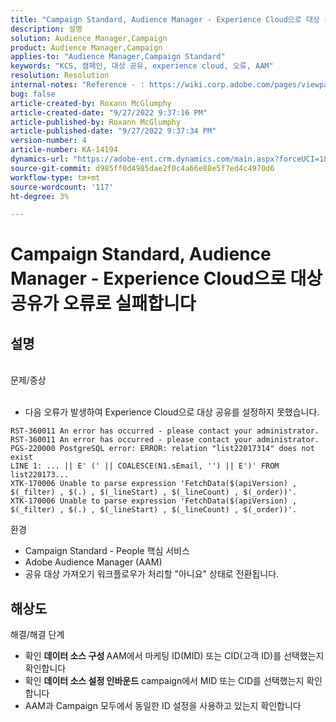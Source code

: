 ```yaml
---
title: "Campaign Standard, Audience Manager - Experience Cloud으로 대상 공유가 오류로 실패합니다."
description: 설명
solution: Audience Manager,Campaign
product: Audience Manager,Campaign
applies-to: "Audience Manager,Campaign Standard"
keywords: "KCS, 캠페인, 대상 공유, experience cloud, 오류, AAM"
resolution: Resolution
internal-notes: "Reference - : https://wiki.corp.adobe.com/pages/viewpage.action?pageId=1061261145#space-menu-link-content  Resolved in - https://jira.corp.adobe.com/browse/CAMP-34744"
bug: false
article-created-by: Roxann McGlumphy
article-created-date: "9/27/2022 9:37:16 PM"
article-published-by: Roxann McGlumphy
article-published-date: "9/27/2022 9:37:34 PM"
version-number: 4
article-number: KA-14194
dynamics-url: "https://adobe-ent.crm.dynamics.com/main.aspx?forceUCI=1&pagetype=entityrecord&etn=knowledgearticle&id=ba916c8a-ac3e-ed11-9db1-00224808613b"
source-git-commit: d985ff0d4985dae2f0c4a66e88e5f7ed4c4970d6
workflow-type: tm+mt
source-wordcount: '117'
ht-degree: 3%

---
```


# Campaign Standard, Audience Manager - Experience Cloud으로 대상 공유가 오류로 실패합니다

## 설명

<br>문제/증상<br><br>
- 다음 오류가 발생하여 Experience Cloud으로 대상 공유를 설정하지 못했습니다.



```
RST-360011 An error has occurred - please contact your administrator.
RST-360011 An error has occurred - please contact your administrator.
PGS-220000 PostgreSQL error: ERROR: relation "list22017314" does not exist
LINE 1: ... || E' (' || COALESCE(N1.sEmail, '') || E')' FROM list220173...
XTK-170006 Unable to parse expression 'FetchData($(apiVersion) , $(_filter) , $(.) , $(_lineStart) , $(_lineCount) , $(_order))'.
XTK-170006 Unable to parse expression 'FetchData($(apiVersion) , $(_filter) , $(.) , $(_lineStart) , $(_lineCount) , $(_order))'.
```



환경
- Campaign Standard - People 핵심 서비스
- Adobe Audience Manager (AAM)
- 공유 대상 가져오기 워크플로우가 처리할 &quot;아니요&quot; 상태로 전환됩니다.









## 해상도

해결/해결 단계
- 확인 <b>데이터 소스 구성 </b>AAM에서 마케팅 ID(MID) 또는 CID(고객 ID)를 선택했는지 확인합니다
- 확인 <b>데이터 소스 설정 인바운드</b> campaign에서 MID 또는 CID를 선택했는지 확인합니다
- AAM과 Campaign 모두에서 동일한 ID 설정을 사용하고 있는지 확인합니다











